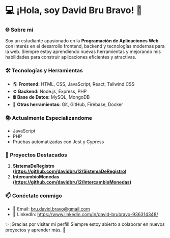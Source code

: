 # 💻 ¡Hola, soy David Bru Bravo! 👋

### 🌐 Sobre mí
Soy un estudiante apasionado en la **Programación de Aplicaciones Web** con interés en el desarrollo frontend, backend y tecnologías modernas para la web. Siempre estoy aprendiendo nuevas herramientas y mejorando mis habilidades para construir aplicaciones eficientes y atractivas.

### 🛠️ Tecnologías y Herramientas
- 🌎 **Frontend:** HTML, CSS, JavaScript, React, Tailwind CSS
- ⚙️ **Backend:** Node.js, Express, PHP
- 🛢️ **Base de Datos:** MySQL, MongoDB
- 🔧 **Otras herramientas:** Git, GitHub, Firebase, Docker

### 📚 Actualmente Especializandome
- JavaScript
- PHP
- Pruebas automatizadas con Jest y Cypress

### 🚀 Proyectos Destacados
1. **SistemaDeRegistro (https://github.com/davidbru12/SistemaDeRegistro)** 
2. **IntercambioMonedas (https://github.com/davidbru12/IntercambioMonedas)**

### 📫 Conéctate conmigo
- 📧 Email: bru.david.bravo@gmail.com
- 🔗 LinkedIn: https://www.linkedin.com/in/david-brubravo-936314348/

✨ ¡Gracias por visitar mi perfil! Siempre estoy abierto a colaborar en nuevos proyectos y aprender más. 🚀

